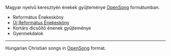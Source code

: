 Magyar nyelvű keresztyén énekek gyűjteménye [OpenSong](http://wwww.opensong.org)
formátumban.
 - Református Énekesköny
 - [Új Református Énekesköny](https://enekeskonyv.reformatus.hu/digitalis-reformatus-enekeskonyv/)
 - Kortárs dicsőítő énenek gyűjteménye
 - Gyermekdalok

****


Hungarian Christian songs in [OpenSong](http://wwww.opensong.org) format.
